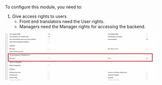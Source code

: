To configure this module, you need to:

1.  Give access rights to users  
    - Front end translators need the User rights.
    - Managers need the Manager rights for accessing the backend.

![](../static/description/user_rights.jpg)
